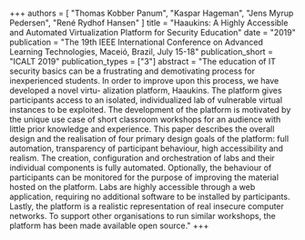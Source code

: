 +++
authors = [ "Thomas Kobber Panum", "Kaspar Hageman", "Jens Myrup Pedersen", "René Rydhof Hansen" ]
title = "Haaukins: A Highly Accessible and Automated Virtualization Platform for Security Education"
date = "2019"
publication = "The 19th IEEE International Conference on Advanced Learning Technologies, Maceió, Brazil, July 15-18"
publication_short = "ICALT 2019"
publication_types = ["3"]
abstract = "The education of IT security basics can be a frustrating and demotivating process for inexperienced students. In order to improve upon this process, we have developed a novel virtu- alization platform, Haaukins. The platform gives participants access to an isolated, individualized lab of vulnerable virtual instances to be exploited. The development of the platform is motivated by the unique use case of short classroom workshops for an audience with little prior knowledge and experience. This paper describes the overall design and the realisation of four primary design goals of the platform: full automation, transparency of participant behaviour, high accessibility and realism. The creation, configuration and orchestration of labs and their individual components is fully automated. Optionally, the behaviour of participants can be monitored for the purpose of improving the material hosted on the platform. Labs are highly accessible through a web application, requiring no additional software to be installed by participants. Lastly, the platform is a realistic representation of real insecure computer networks. To support other organisations to run similar workshops, the platform has been made available open source."
+++
